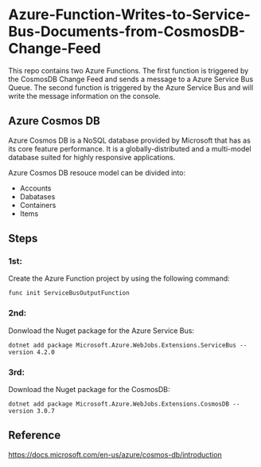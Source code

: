 # Azure-Function-Writes-to-Service-Bus-Documents-from-CosmosDB-Change-Feed

This repo contains two Azure Functions. The first function is triggered by the CosmosDB Change Feed and sends a message to a Azure Service Bus Queue. The second function is triggered by the Azure Service Bus and will write the message information on the console.

## Azure Cosmos DB 
Azure Cosmos DB is a NoSQL database provided by Microsoft that has as its core feature performance. It is a globally-distributed and a multi-model database suited for highly responsive applications.

Azure Cosmos DB resouce model can be divided into: 
- Accounts
- Dabatases 
- Containers 
- Items



## Steps
### 1st: 

Create the Azure Function project by using the following command:

`func init ServiceBusOutputFunction`

### 2nd:

Donwload the Nuget package for the Azure Service Bus: 

`dotnet add package Microsoft.Azure.WebJobs.Extensions.ServiceBus --version 4.2.0`

### 3rd:

Download the Nuget package for the CosmosDB:

`dotnet add package Microsoft.Azure.WebJobs.Extensions.CosmosDB --version 3.0.7`

## Reference
https://docs.microsoft.com/en-us/azure/cosmos-db/introduction